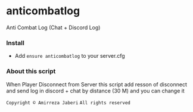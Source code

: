 # anticombatlog

Anti Combat Log (Chat + Discord Log)

### Install
- Add `ensure anticombatlog` to your server.cfg

### About this script
When Player Disconnect from Server this script add resson of disconnect and send log in discord + chat by distance (30 M) and you can change it

`Copyright © Amirreza Jaberi`
`All rights reserved`

